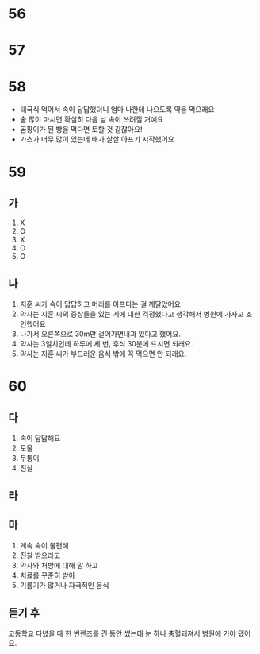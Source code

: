 # 56

# 57
# 58
* 태국식 먹어서 속이 답답했더니 엄마 나한테 나으도록 약을 먹으래요
* 술 많이 마시면 확실히 다음 날 속이 쓰려질 거예요 
* 곰팡이가 된 빵을 먹다면 토할 것 같잖아요!
* 가스가 너무 많이 있는데 배가 살살 아프기 시작했어요
# 59
## 가
1. X
2. O
3. X
4. O
5. O
## 나
1. 지훈 씨가 속이 답답하고 머리를 아프다는 걸 깨달았어요
2. 약사는 지훈 씨의 증상들을 있는 게에 대한 걱정했다고 생각해서 병원에 가자고 조언했어요
3. 나가서 오른쪽으로 30m만 걸어가면내과 있다고 했어요.
4. 약사는 3일치인데 하루에 세 번, 후식 30분에 드시면 되래요. 
5. 약사는 지훈 씨가 부드러운 음식 밖에 꼭 먹으면 안 되래요.
# 60
## 다
1. 속이 답답해요
2. 도울
3. 두통이
4. 진찰
## 라
## 마
1. 계속 속이 불편해
2. 진찰 받으라고
3. 약사와 처방에 대해 말 하고
4. 치료를 꾸준히 받아
5. 기름기가 많거나 자극적인 음식

## 듣기 후
고동학교 다녔을 때 한 번렌즈를  긴 동안 썼는대 눈 하나 충혈돼져서 병원에 가야 됐어요. 